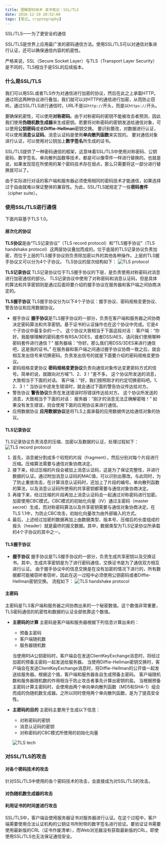 ```yaml
---
title: 图解密码技术 读书笔记：SSL/TLS
date: 2016-12-19 20:52:04
tags: [笔记, cryptography]
---
```

SSL/TLS——为了更安全的通信

SSL/TLS是世界上应用最广发的密码通信方法。使用SSL/TLS可以对通信对象进行认证，还可以确保通信内容的机密性。

严格来说，SSL（Secure Socket Layer）与TLS（Transport Layer Security）是不同的，TLS相当于是SSL的后续版本。

### 什么是SSL/TLS
我们可以用SSL或者TLS作为对通信进行加密的协议，然后在此之上承载HTTP。通过将这两种协议进行叠加，我们就可以对HTTP的通信进行加密，从而防止窃听。通过SSL/TLS进行通信时，URL不是以`http://`开头，而是以`https://`开头。

要确保机密性，可以使用**对称密码**。由于对称密码的密钥不能被攻击者预测，因此我们使用**伪随机数生成器**来生成密钥。若要将对称密码的密钥发送给通信对象，可以使用**公钥密码**或者**Diffie-Hellman**密钥交换。
要识别篡改，对数据进行认证，可以使用**消息认证码**。消息认证码是使用**单向散列函数**来实现的。
要对通信对象进行认证，可以使用对公钥加上**数字签名**所生成的证书。

SSL/TLS提供了一种密码通信的框架，这意味着SSL/TLS中使用对称密码、公钥密码、数字签名、单向散列函数等技术，都是可以像零件一样进行替换的。也就是说，如果发现现在所使用的某个密码技术存在弱点，那么只需要将这一部分进行替换就可以了。

由于实际进行对话的客户端和服务器必须使用相同的密码技术才能通信，如果选择过于自由就难以保证整体的兼容性。为此，SSL/TLS就规定了一些**密码套件**（cipher suite）。

### 使用SSL/TLS进行通信
下面内容基于TLS 1.0。

#### 层次化的协议
**TLS协议**是由“TLS记录协议”（TLS record protocol）和“TLS握手协议”（TLS handshake protocol）这两层协议叠加而成的。位于底层的TLS记录协议负责加密，而位于上层的TLS握手协议则负责除加密以外的其他各种操作。上层的TLS握手协议又可以分为4个子协议。
TLS协议的层次结构如下：
![TLS protocol](/sourcepictures/20161220/TLS_protocol.png)

**TLS记录协议**
TLS记录协议位于TLS握手协议的下层，是负责使用对称密码对消息进行加密通信的部分。
TLS记录协议中使用了对称密码和消息认证码，但是具体的算法和共享密钥则是通过后面将要介绍的握手协议在服务器和客户端之间协商决定的。

**TLS握手协议**
TLS握手协议分为以下4个子协议：握手协议、密码规格变更协议、警告协议和应用数据协议。
+ 握手协议
  **握手协议**是TLS握手协议的一部分，负责在客户端和服务器之间协商决定密码算法和共享密钥。基于证书的认证操作也在这个协议中完成。它是4个子协议中最复杂的一个。
  这个协议大致相当于下面这段对话：
  客户端：“你好。我能够理解的密码套件有RSA/3DES，或者DSS/AES，请问我们使用哪种密码套件进行通信？”
  服务器端：“你好。那么我们用DSS/3DES来进行通信吧，这是我的证书。”
  在服务器和客户端之间通过握手协议协商一致之后，就会相互发出信号来切换密码。负责发出信号的就是下面要介绍的密码规格变更协议。
+ 密码规格变更协议
  **密码规格变更协议**负责向通信对象传达变更密码方式的信号。简单的说，就跟向对方喊“1、2、3！”差不多。
  这个协议所发送的消息，大致相当于下面的对话。
  客户端：“好，我们按照刚才的约定切换密码吧。1、2、3！”
  当协议中途发生错误时，就会通过下面的警告协议传达给对方。
+ 警告协议
  **警告协议**负责在发送错误时将错误传达给对方。
  这个协议所发送的消息，大致相当于下面的对话：
  服务器：“刚才的消息无法正确解密哦！”
  如果没有发生错误，则会使用下面的应用协议来进行通信。
+ 应用数据协议
  **应用数据协议**是将TLS上面承载的应用数据传达给通信对象的协议。


#### TLS记录协议
TLS记录协议负责消息的压缩、加密以及数据的认证，处理过程如下：
![TLS record protocol](/sourcepictures/20161220/TLS_record_protocol.png)
1. 首先，消息被分割成多个较短的片段（fragment），然后分别对每个片段进行压缩。压缩算法需要与通信对象协商决定。
2. 接下来，经过压缩的片段会被加上消息认证码，这是为了保证完整性，并进行数据的认证。通过附加消息认证码的MAC值，可以识别出篡改。与此同时，为了防止重放攻击，在计算消息认证码时，还加上了片段的编号。单向散列函数的算法，以及消息认证码所使用的共享密钥都需要与通信对象协商决定。
3. 再接下来，经过压缩的片段再加上消息认证码会一起通过对称密码进行加密。加密使用CBC模式。CBC模式的初始化向量（IV）通过主密码（master secret）生成，而对称密码算法以及共享密钥需要与通信对象协商决定。在TLS 1.1中，为防止CBC攻击，初始化向量改为由外部输入的方式。
4. 最后，上述经过加密的数据再加上由数据类型、版本号、压缩后的长度组成的报头（header）就是最终的报文数据。其中，数据类型为TLS记录协议所承载的4个子协议的其中之一。

#### TLS握手协议
+ **握手协议**
  握手协议是TLS握手协议的一部分，负责生成共享密钥以及交换证书。其中，生成共享密钥是为了进行密码通信，交换证书是为了通信双方相互进行认证。
  由于握手协议中的信息交换是在没有加密的情况下进行的，所有数据都可能被窃听者窃听，因此在这一过程中必须使用公钥密码或者Diffie-Hellman密钥交换。
  流程如下：
  ![TLS handshake protocol](/sourcepictures/20161220/TLS_handshake_protocol.png)

#### 主密码
主密码是TLS客户端和服务器之间协商出来的一个秘密数值。这个数值非常重要，TLS密码通信的机密性和数据的认证全部依靠这个数值。

+ **主密码的计算**
  主密码是客户端和服务器根据下列信息计算出来的：
  + 预备主密码
  + 客户端随机数
  + 服务器随机数

  当使用RSA公钥密码时，客户端会在发送ClientKeyExchange消息时，将经过加密的预备主密码一起发送给服务器。
  当使用Diffie-Hellman密钥交换时，客户端会在发送ClientKeyExchange消息时，将Diffie-Hellman的公开值一起发送给服务器。根据这个值，客户端和服务器各自生成预备主密码。
  客户端随机数和服务器随机数的作用相当于防止攻击者事先计算出密钥的盐。
  当根据预备主密码计算主密码时，会使用由两个单向单向散列函数（MD5和SHA-1）组合而成的伪随机数生成器。之所以同时使用两个单向散列函数，是为了提高安全性。
+ **主密码的目的**
  主密码主要用于生成以下信息：
  + 对称密码的密钥
  + 消息认证码的密钥
  + 对称密码的CBC模式所使用的初始化向量

  ![TLS tech](/sourcepictures/20161220/TLS_used_cipher_tech.png)


### 对SSL/TLS的攻击
#### 对各个密码技术的攻击
针对SSL/TLS中使用的各个密码技术的攻击，会直接成为对SSL/TLS的攻击。

#### 对伪随机数生成器的攻击

#### 利用证书的时间差进行攻击
SSL/TLS中，客户端会使用服务器证书对服务器进行认证。在这个过程中，客户端需要使用合法认证机构的公钥证书所附带的数字签名进行验证。要验证证书需要使用最新版的CRL（证书作废清单），而Web浏览器没有获取最新版的CRL，即使使用SSL/TLS也无法保证通信安全。














